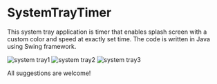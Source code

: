 # SystemTrayTimer
This system tray application is timer that enables splash screen with a custom color and speed at exactly set time.
The code is written in Java using Swing framework.


![system tray1](https://s32.postimg.org/w8cuwyw4l/System_Tray1.jpg)
![system tray2](https://s31.postimg.org/two8wk56j/System_Tray2.jpg)
![system tray3](https://s32.postimg.org/j1giutqmt/System_Tray3.jpg)

All suggestions are welcome!
